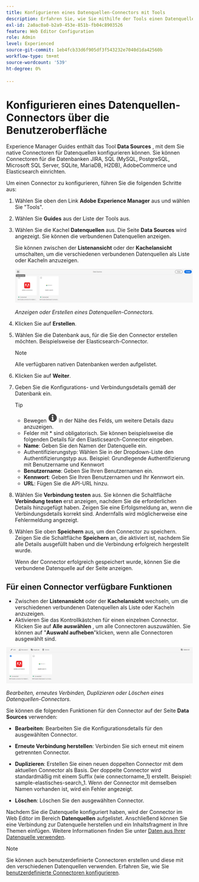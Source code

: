 ```yaml
---
title: Konfigurieren eines Datenquellen-Connectors mit Tools
description: Erfahren Sie, wie Sie mithilfe der Tools einen Datenquellen-Connector konfigurieren.
exl-id: 2a0ac0a0-b2a9-453e-851b-fb04c8903526
feature: Web Editor Configuration
role: Admin
level: Experienced
source-git-commit: 1eb4fcb33d6f905df3f543232e7040d1da42560b
workflow-type: tm+mt
source-wordcount: '539'
ht-degree: 0%

---
```


# Konfigurieren eines Datenquellen-Connectors über die Benutzeroberfläche

Experience Manager Guides enthält das Tool **Data Sources** , mit dem Sie native Connectoren für Datenquellen konfigurieren können. Sie können Connectoren für die Datenbanken JIRA, SQL (MySQL, PostgreSQL, Microsoft SQL Server, SQLite, MariaDB, H2DB), AdobeCommerce und Elasticsearch einrichten.

Um einen Connector zu konfigurieren, führen Sie die folgenden Schritte aus:

1. Wählen Sie oben den Link **Adobe Experience Manager** aus und wählen Sie &quot;Tools&quot;.
1. Wählen Sie **Guides** aus der Liste der Tools aus.
1. Wählen Sie die Kachel **Datenquellen** aus. Die Seite **Data Sources** wird angezeigt. Sie können die verbundenen Datenquellen anzeigen.

   Sie können zwischen der **Listenansicht** oder der **Kachelansicht** umschalten, um die verschiedenen verbundenen Datenquellen als Liste oder Kacheln anzuzeigen.

   <img src="./assets/data-sources-create-window.png" alt= "Datenquellen, die auf der Seite &quot;Datenquellen&quot;aufgelistet sind" width="800">

   *Anzeigen oder Erstellen eines Datenquellen-Connectors.*
1. Klicken Sie auf **Erstellen**.
1. Wählen Sie die Datenbank aus, für die Sie den Connector erstellen möchten. Beispielsweise der Elasticsearch-Connector.
   >[!NOTE]
   >
   >Alle verfügbaren nativen Datenbanken werden aufgelistet.

1. Klicken Sie auf **Weiter**.
1. Geben Sie die Konfigurations- und Verbindungsdetails gemäß der Datenbank ein.

   >[!TIP]
   >* Bewegen <img src="./assets/info-details.svg" alt= "Infosymbol" width="25"> in der Nähe des Felds, um weitere Details dazu anzuzeigen.
   > * Felder mit * sind obligatorisch. Sie können beispielsweise die folgenden Details für den Elasticsearch-Connector eingeben.

   * **Name**: Geben Sie den Namen der Datenquelle ein.
   * Authentifizierungstyp: Wählen Sie in der Dropdown-Liste den Authentifizierungstyp aus. Beispiel: Grundlegende Authentifizierung mit Benutzername und Kennwort
   * **Benutzername**: Geben Sie Ihren Benutzernamen ein.
   * **Kennwort**: Geben Sie Ihren Benutzernamen und Ihr Kennwort ein.
   * **URL**: Fügen Sie die API-URL hinzu.

1. Wählen Sie **Verbindung testen** aus. Sie können die Schaltfläche **Verbindung testen** erst anzeigen, nachdem Sie die erforderlichen Details hinzugefügt haben. Zeigen Sie eine Erfolgsmeldung an, wenn die Verbindungsdetails korrekt sind. Andernfalls wird möglicherweise eine Fehlermeldung angezeigt.



1. Wählen Sie oben **Speichern** aus, um den Connector zu speichern.     Zeigen Sie die Schaltfläche **Speichern** an, die aktiviert ist, nachdem Sie alle Details ausgefüllt haben und die Verbindung erfolgreich hergestellt wurde.


   Wenn der Connector erfolgreich gespeichert wurde, können Sie die verbundene Datenquelle auf der Seite anzeigen.

## Für einen Connector verfügbare Funktionen

* Zwischen der **Listenansicht** oder der **Kachelansicht** wechseln, um die verschiedenen verbundenen Datenquellen als Liste oder Kacheln anzuzeigen.
* Aktivieren Sie das Kontrollkästchen für einen einzelnen Connector. Klicken Sie auf **Alle auswählen** , um alle Connectoren auszuwählen. Sie können auf &quot;**Auswahl aufheben**&quot;klicken, wenn alle Connectoren ausgewählt sind.

<img src="./assets/data-sources-features.png" alt= "Funktionen der Datenquellen auf der Seite &quot;Datenquellen&quot;" width="800">

*Bearbeiten, erneutes Verbinden, Duplizieren oder Löschen eines Datenquellen-Connectors.*

Sie können die folgenden Funktionen für den Connector auf der Seite **Data Sources** verwenden:

* **Bearbeiten**: Bearbeiten Sie die Konfigurationsdetails für den ausgewählten Connector.

* **Erneute Verbindung herstellen**: Verbinden Sie sich erneut mit einem getrennten Connector.

* **Duplizieren**: Erstellen Sie einen neuen doppelten Connector mit dem aktuellen Connector als Basis. Der doppelte Connector wird standardmäßig mit einem Suffix (wie connectorname_1) erstellt. Beispiel: sample-elastisches-search_1.
Wenn der Connector mit demselben Namen vorhanden ist, wird ein Fehler angezeigt.

* **Löschen**: Löschen Sie den ausgewählten Connector.


Nachdem Sie die Datenquelle konfiguriert haben, wird der Connector im Web Editor im Bereich **Datenquellen** aufgelistet. Anschließend können Sie eine Verbindung zur Datenquelle herstellen und ein Inhaltsfragment in Ihre Themen einfügen. Weitere Informationen finden Sie unter [Daten aus Ihrer Datenquelle verwenden](../user-guide/web-editor-content-snippet.md).

>[!NOTE]
>
>Sie können auch benutzerdefinierte Connectoren erstellen und diese mit den verschiedenen Datenquellen verwenden. Erfahren Sie, wie Sie [benutzerdefinierte Connectoren konfigurieren](../knowledge-base/kb-articles/data-source/conf-custom-data-source-connector.md).